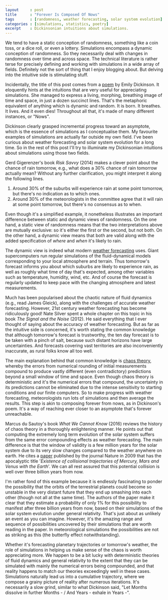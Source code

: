 ```yaml
---
layout     : post
title      : "Forever Is Composed Of Nows"
tags       : [randomness, weather forecasting, solar system evolution]
categories : [simulations, statistics, poetry]
excerpt    : Dickinsonian intuitions about simulations.
---
```



We tend to have a static conception of randomness, something like a coin toss,
or a dice roll, or even a lottery. Simulations encompass a dynamic conception
of randomness. So they necessarily deal with changes in randomness over time
and across space. The technical literature is rather terse for precisely
defining and working with simulations in a wide array of fields. Definitely not
the sort of thing that I enjoy blogging about. But delving into the intuitive
side is stimulating stuff.

Incidentally, the title of this post comes from a [poem][emilypoem] by Emily
Dickinson. It eloquently hints at the intuitions that are very useful for
appreciating simulations. She managed to express a living, morphing, breathing
image of time and space, in just a dozen succinct lines. That's the metaphoric
equivalent of anything which is dynamic and random. It is born. It breathes. It
lives. And it even dies! Throughout all that, it's made of many different
instances, or "Nows".

Dickinson clearly grasped incremental progress toward an asymptote, which is
the essence of simulations as I conceptualise them. My favourite examples of
simulations are actually far outside my own field. I've been curious about
weather forecasting and solar system evolution for a long time. So in the rest
of this post I'll try to illuminate my Dickinsonian intuitions about
simulations using those two fields.

[emilypoem]: https://www.poetryfoundation.org/poems/52202/forever-is-composed-of-nows-690

Gerd Gigerenzer's book *Risk Savvy* (2014) makes a clever point about the
chance of rain tomorrow, e.g., what does a 30% chance of rain tomorrow actually
mean? Without any further clarification, you might interpret it along the
following lines.

1. Around 30% of the suburbs will experience rain at some point tomorrow, but
there's no indication as to which ones.
2. Around 30% of the meteorologists in the committee agree that it will rain at
some point tomorrow, but there's no consensus as to when.

Even though it's a simplified example, it nonetheless illustrates an important
difference between static and dynamic views of randomness. On the one hand, a
static view of randomness means that the two interpretations above are mutually
exclusive: so it's either the first or the second, but not both. On the other
hand, a dynamic view means that both are valid along with the added
specification of *where* and *when* it's likely to rain.

The dynamic view is indeed what modern [weather forecasting][weatherlink]
uses. Giant supercomputers run regular simulations of the fluid-dynamical
models corresponding to your local atmosphere and terrain. Thus tomorrow's
forecast informs you about which suburbs are likely to experience rain, as well
as roughly what time of day that's expected, among other variables such as
temperature, humidity, wind, etc. And of course the forecast is regularly
updated to keep pace with the changing atmosphere and latest measurements.

[weatherlink]: https://en.wikipedia.org/wiki/Weather_forecasting

Much has been popularised about the chaotic nature of fluid dynamics (e.g.,
read James Gleick), along with the challenges of accurate weather
forecasting. However, 21st century weather forecasting has become ridiculously
good!  Nate Silver spent a whole chapter on this topic in his book *The Signal
and the Noise* (2012). He said everything that I ever thought of saying about
the accuracy of weather forecasting. But as far as the intuitive side is
concerned, it's worth stating the common knowledge that although tomorrow's
forecast is trustworthy, the ten day forecast is to be taken with a pinch of
salt, because such distant horizons have large uncertainties. And forecasts
covering vast territories are also inconveniently inaccurate, as rural folks
know all too well.

The main explanation behind that common knowledge is [chaos theory][chaoslink],
whereby the errors from numerical rounding of initial measurements compound to
produce vastly different (even contradictory) predictions beyond a small window
of time and space. Even though chaos theory is deterministic and it's the
numerical errors that compound, the uncertainty in its predictions cannot be
eliminated due to the intense sensitivity to starting conditions and our finite
computers. So to make progress with weather forecasting, meteorologists run
lots of simulations and then average the results. This step is akin to
composing forever from nows, as in Dickinson's poem. It's a way of reaching
ever closer to an asymptote that's forever unreachable.

[chaoslink]: https://en.wikipedia.org/wiki/Chaos_theory

Marcus du Sautoy's book *What We Cannot Know* (2016) reviews the history of
chaos theory in a thoroughly enlightening manner. He points out that computing
the extremely long term evolution of the solar system suffers from the same
error compounding effects as weather forecasting. The main difference is that
the window of validity is a few million years for the solar system due to its
very slow changes compared to the weather anywhere on earth. He cites a
[paper][collidelink] published by the journal Nature in 2009 that has the
apocalyptic title '*Existence of collisional trajectories of Mercury, Mars and
Venus with the Earth*'. We can all rest assured that this potential collision
is well over three billion years from now.

[collidelink]: https://www.nature.com/articles/nature08096

I'm rather fond of this example because it is endlessly fascinating to ponder
the possibility that the orbits of the terrestrial planets could become so
unstable in the very distant future that they end up smashing into each other
(though not all at the same time). The authors of the paper make it clear that
they estimate a probability of only 1% for this possibility to manifest after
three billion years from now, based on their simulations of the solar system
evolution under general relativity. That's just about as unlikely an event as
you can imagine. However, it's the amazing range and sequence of possibilities
uncovered by their simulations that are worth reading in the paper. In
meteorological simulations the possibilities are not as striking as this (the
butterfly effect notwithstanding).

Whether it's forecasting planetary trajectories or tomorrow's weather, the role
of simulations in helping us make sense of the chaos is worth appreciating
more. We happen to be a bit lucky with deterministic theories of fluid dynamics
and general relativity to the extent that they can be simulated with mainly the
numerical errors being compounded, and that reality happens to match our
theories exceedingly well in these cases. Simulations naturally lead us into a
cumulative trajectory, where we compose a grainy picture of reality after
numerous iterations. It's necessarily a slow grind, similar to what Dickinson
said, "Let Months dissolve in further Months - / And Years - exhale in Years
-".
